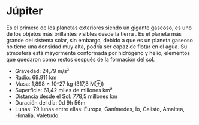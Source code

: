 # Júpiter

Es el primero de los planetas exteriores siendo un gigante gaseoso, es uno de los objetos más brillantes visibles desde la tierra . Es el planeta más grande del sistema solar, sin embargo, debido a que es un planeta gaseoso no tiene una densidad muy alta, podría ser capaz de flotar en el agua. Su atmósfera está mayormente conformada por hidrógeno y helio, elementos que quedaron como restos después de la formación del sol.

- Gravedad: 24,79 m/s²
- Radio: 69.911 km
- Masa: 1,898 × 10^27 kg (317,8 M⊕)
- Superficie: 61,42 miles de millones km²
- Distancia desde el Sol: 778,5 millones km
- Duración del día: 0d 9h 56m
- Lunas: 79 lunas entre ellas: Europa, Ganímedes, Ío, Calisto, Amaltea, Himalia, Valetudo.
